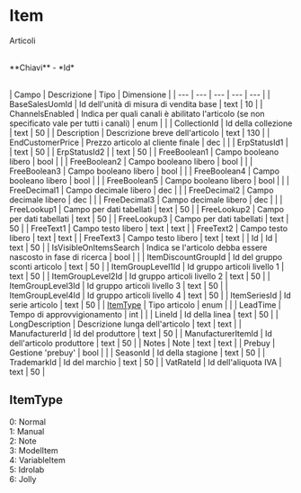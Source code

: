 # Item
Articoli

<br>
**Chiavi**
- *Id*
<br><br>

| Campo | Descrizione | Tipo | Dimensione | 
| --- | --- | --- | --- | --- |
| BaseSalesUomId | Id dell'unità di misura di vendita base | text | 10 |
| ChannelsEnabled | Indica per quali canali è abilitato l'articolo (se non specificato vale per tutti i canali) | enum |  |
| CollectionId | Id della collezione | text | 50 |
| Description | Descrizione breve dell'articolo | text | 130 |
| EndCustomerPrice | Prezzo articolo al cliente finale | dec |  |
| ErpStatusId1 |  | text | 50 |
| ErpStatusId2 |  | text | 50 |
| FreeBoolean1 | Campo booleano libero | bool |  |
| FreeBoolean2 | Campo booleano libero | bool |  |
| FreeBoolean3 | Campo booleano libero | bool |  |
| FreeBoolean4 | Campo booleano libero | bool |  |
| FreeBoolean5 | Campo booleano libero | bool |  |
| FreeDecimal1 | Campo decimale libero | dec |  |
| FreeDecimal2 | Campo decimale libero | dec |  |
| FreeDecimal3 | Campo decimale libero | dec |  |
| FreeLookup1 | Campo per dati tabellati | text | 50 |
| FreeLookup2 | Campo per dati tabellati | text | 50 |
| FreeLookup3 | Campo per dati tabellati | text | 50 |
| FreeText1 | Campo testo libero | text | text |
| FreeText2 | Campo testo libero | text | text |
| FreeText3 | Campo testo libero | text | text |
| Id | Id | text | 50 |
| IsVisibleOnItemsSearch | Indica se l'articolo debba essere nascosto in fase di ricerca | bool |  |
| ItemDiscountGroupId | Id del gruppo sconti articolo | text | 50 |
| ItemGroupLevel1Id | Id gruppo articoli livello 1 | text | 50 |
| ItemGroupLevel2Id | Id gruppo articoli livello 2 | text | 50 |
| ItemGroupLevel3Id | Id gruppo articoli livello 3 | text | 50 |
| ItemGroupLevel4Id | Id gruppo articoli livello 4 | text | 50 |
| ItemSeriesId | Id serie articolo | text | 50 |
| [ItemType](#itemtype) | Tipo articolo | enum |  |
| LeadTime | Tempo di approvvigionamento | int |  |
| LineId | Id della linea | text | 50 |
| LongDescription | Descrizione lunga dell'articolo | text | text |
| ManufacturerId | Id del produttore | text | 50 |
| ManufacturerItemId | Id dell'articolo produttore | text | 50 |
| Notes | Note | text | text |
| Prebuy | Gestione 'prebuy' | bool |  |
| SeasonId | Id della stagione | text | 50 |
| TrademarkId | Id del marchio | text | 50 |
| VatRateId | Id dell'aliquota IVA | text | 50 |

ItemType
---
0: Normal<br>1: Manual<br>2: Note<br>3: ModelItem<br>4: VariableItem<br>5: Idrolab<br>6: Jolly

